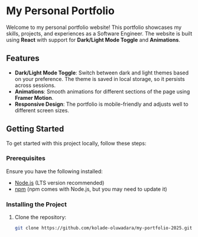 # My Personal Portfolio

Welcome to my personal portfolio website! This portfolio showcases my skills, projects, and experiences as a Software Engineer. The website is built using **React** with support for **Dark/Light Mode Toggle** and **Animations**.

## Features

- **Dark/Light Mode Toggle**: Switch between dark and light themes based on your preference. The theme is saved in local storage, so it persists across sessions.
- **Animations**: Smooth animations for different sections of the page using **Framer Motion**.
- **Responsive Design**: The portfolio is mobile-friendly and adjusts well to different screen sizes.

## Getting Started

To get started with this project locally, follow these steps:

### Prerequisites

Ensure you have the following installed:

- [Node.js](https://nodejs.org/) (LTS version recommended)
- [npm](https://www.npmjs.com/) (npm comes with Node.js, but you may need to update it)

### Installing the Project

1. Clone the repository:

   ```bash
   git clone https://github.com/kolade-oluwadara/my-portfolio-2025.git
   ```
